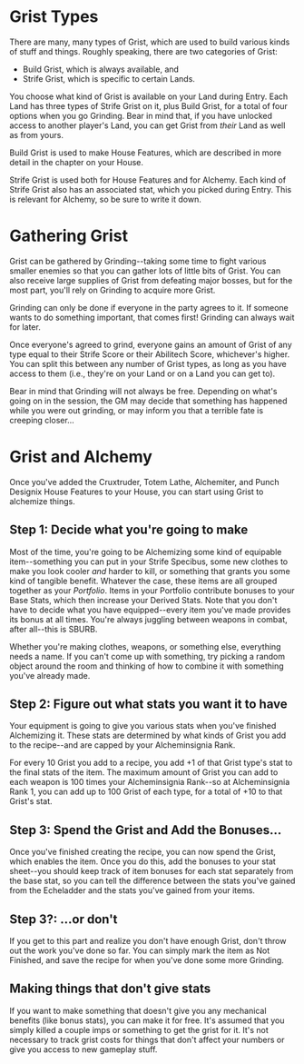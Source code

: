 # Grist Types
There are many, many types of Grist, which are used to build various kinds of stuff and things. Roughly speaking, there are two categories of Grist:

- Build Grist, which is always available, and
- Strife Grist, which is specific to certain Lands.

You choose what kind of Grist is available on your Land during Entry. Each Land has three types of Strife Grist on it, plus Build Grist, for a total of four options when you go Grinding. Bear in mind that, if you have unlocked access to another player's Land, you can get Grist from *their* Land as well as from yours.

Build Grist is used to make House Features, which are described in more detail in the chapter on your House.

Strife Grist is used both for House Features and for Alchemy. Each kind of Strife Grist also has an associated stat, which you picked during Entry. This is relevant for Alchemy, so be sure to write it down.

# Gathering Grist
Grist can be gathered by Grinding--taking some time to fight various smaller enemies so that you can gather lots of little bits of Grist. You can also receive large supplies of Grist from defeating major bosses, but for the most part, you'll rely on Grinding to acquire more Grist.

Grinding can only be done if everyone in the party agrees to it. If someone wants to do something important, that comes first! Grinding can always wait for later.

Once everyone's agreed to grind, everyone gains an amount of Grist of any type equal to their Strife Score or their Abilitech Score, whichever's higher. You can split this between any number of Grist types, as long as you have access to them (i.e., they're on your Land or on a Land you can get to).

Bear in mind that Grinding will not always be free. Depending on what's going on in the session, the GM may decide that something has happened while you were out grinding, or may inform you that a terrible fate is creeping closer…

# Grist and Alchemy
Once you've added the Cruxtruder, Totem Lathe, Alchemiter, and Punch Designix House Features to your House, you can start using Grist to alchemize things.

## Step 1: Decide what you're going to make
Most of the time, you're going to be Alchemizing some kind of equipable item--something you can put in your Strife Specibus, some new clothes to make you look cooler *and* harder to kill, or something that grants you some kind of tangible benefit. Whatever the case, these items are all grouped together as your *Portfolio*. Items in your Portfolio contribute bonuses to your Base Stats, which then increase your Derived Stats. Note that you don't have to decide what you have equipped--every item you've made provides its bonus at all times. You're always juggling between weapons in combat, after all--this is SBURB.

Whether you're making clothes, weapons, or something else, everything needs a name. If you can't come up with something, try picking a random object around the room and thinking of how to combine it with something you've already made.

## Step 2: Figure out what stats you want it to have
Your equipment is going to give you various stats when you've finished Alchemizing it. These stats are determined by what kinds of Grist you add to the recipe--and are capped by your Alcheminsignia Rank.

For every 10 Grist you add to a recipe, you add +1 of that Grist type's stat to the final stats of the item. The maximum amount of Grist you can add to each weapon is 100 times your Alcheminsignia Rank--so at Alcheminsignia Rank 1, you can add up to 100 Grist of each type, for a total of +10 to that Grist's stat.

## Step 3: Spend the Grist and Add the Bonuses...
Once you've finished creating the recipe, you can now spend the Grist, which enables the item. Once you do this, add the bonuses to your stat sheet--you should keep track of item bonuses for each stat separately from the base stat, so you can tell the difference between the stats you've gained from the Echeladder and the stats you've gained from your items.

## Step 3?: ...or don't
If you get to this part and realize you don't have enough Grist, don't throw out the work you've done so far. You can simply mark the item as Not Finished, and save the recipe for when you've done some more Grinding.

## Making things that don't give stats
If you want to make something that doesn't give you any mechanical benefits (like bonus stats), you can make it for free. It's assumed that you simply killed a couple imps or something to get the grist for it. It's not necessary to track grist costs for things that don't affect your numbers or give you access to new gameplay stuff.